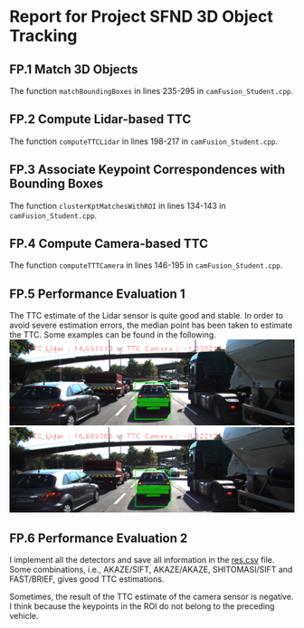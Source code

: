 # Report for Project SFND 3D Object Tracking
## FP.1 Match 3D Objects
The function `matchBoundingBoxes` in lines 235-295 in `camFusion_Student.cpp`.
## FP.2 Compute Lidar-based TTC
The function `computeTTCLidar` in lines 198-217 in `camFusion_Student.cpp`.
## FP.3  Associate Keypoint Correspondences with Bounding Boxes
The function `clusterKptMatchesWithROI` in lines 134-143 in `camFusion_Student.cpp`.
## FP.4 Compute Camera-based TTC
The function `computeTTTCamera` in lines 146-195 in `camFusion_Student.cpp`.
## FP.5 Performance Evaluation 1
The TTC estimate of the Lidar sensor is quite good and stable.
In order to avoid severe estimation errors,
the median point has been taken to estimate the TTC.
Some examples can be found in the following.
![](./res/imgs/1.png)
![](./res/imgs/2.png)
## FP.6 Performance Evaluation 2
I implement all the detectors and save all information in the [res.csv](./res/res.csv) file.
Some combinations, i.e., AKAZE/SIFT, AKAZE/AKAZE, SHITOMASI/SIFT and FAST/BRIEF, gives good TTC estimations.

Sometimes, the result of the TTC estimate of the camera sensor is negative.
I think because the keypoints in the ROI do not belong to the preceding vehicle.